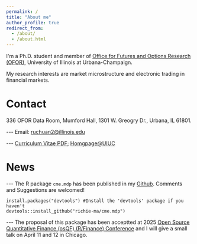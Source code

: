 ```yaml
---
permalink: /
title: "About me"
author_profile: true
redirect_from: 
  - /about/
  - /about.html
---
```


I'm a Ph.D. student and member of [Office for Futures and Options Research (OFOR)](https://ofor.illinois.edu/), University of Illinois at Urbana-Champaign. 

My research interests are market microstructure and electronic trading in financial markets.

**Contact**
====
336 OFOR Data Room, Mumford Hall, 1301 W. Greogry Dr., Urbana, IL 61801.

--- Email: ruchuan2@illinois.edu

--- [Curriculum Vitae PDF](https://www.dropbox.com/scl/fi/bwd0dk2lyiwgaaff9mi9y/Richie_Ma_CV.pdf?rlkey=o4klbwaz39lvtgj994q49f26j&dl=0); [Homgpage@UIUC](https://ace.illinois.edu/directory/ruchuan2)


**News**
====
--- The R package `cme.mdp` has been published in my [Github](https://github.com/richie-ma/cme.mdp). Comments and Suggestions are welcomed!

```
install.packages("devtools") #Install the 'devtools' package if you haven't
devtools::install_github("richie-ma/cme.mdp")
```

--- The proposal of this package has been acceptted at 2025 [Open Source Quantitative Finance (osQF) (R/Finance) Conference](https://web.cvent.com/event/a9d24c0f-b4e9-4807-8000-b7f1a5c4959f/summary) and I will give a small talk on April 11 and 12 in Chicago.


